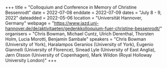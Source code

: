 +++
title = "Colloquium and Conference in Memory of Christine Bessenrodt"
date = 2022-07-08
enddate = 2022-07-09
dates = "July 8 - 9, 2022"
dateadded = 2022-05-06
location = "Universität Hannover, Germany"
webpage = "https://www.iazd.uni-hannover.de/de/aktivitaeten/gedenkkolloquium-fuer-christine-bessenrodt/"
organisers = "Chris Bowman, Michael Cuntz, Ulrich Derenthal, Thorsten Holm, Lucia Morotti, Benjamin Sambale"
speakers = "Chris Bowman (University of York), Haralampos Geranios (University of York), Eugenio Giannelli (University of Florence), Sinead Lyle (University of East Anglia), Jørn Olsson (University of Copenhagen), Mark Wildon (Royal Holloway University London)"
+++
